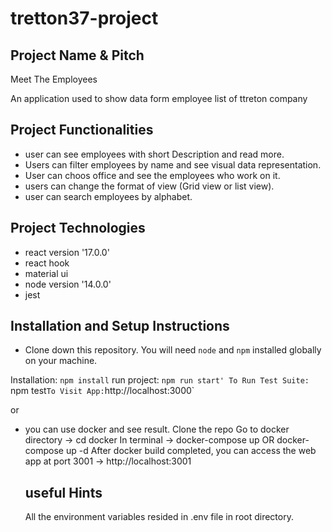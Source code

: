 # tretton37-project

## Project Name & Pitch

Meet The Employees

An application used to show data form employee list of ttreton company

## Project Functionalities

- user can see employees with short Description and read more.
- Users can filter employees by name and see visual data representation.
- User can choos office and see the employees who work on it.
- users can change the format of view (Grid view or list view).
- user can search employees by alphabet.

## Project Technologies

- react version '17.0.0'
- react hook
- material ui
- node version '14.0.0'
- jest

## Installation and Setup Instructions

- Clone down this repository. You will need `node` and `npm` installed globally on your machine.

Installation:
`npm install`
run project:
`npm run start' To Run Test Suite: `npm test`To Visit App:`http://localhost:3000`

or

- you can use docker and see result.
  Clone the repo
  Go to docker directory -> cd docker
  In terminal -> docker-compose up OR docker-compose up -d
  After docker build completed, you can access the web app at port 3001 -> http://localhost:3001

  ## useful Hints

  All the environment variables resided in .env file in root directory.

